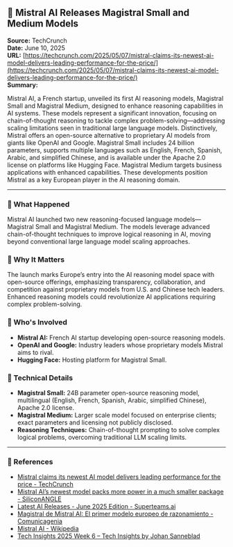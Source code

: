 ## 📰 Mistral AI Releases Magistral Small and Medium Models

**Source:** TechCrunch  
**Date:** June 10, 2025  
**URL:** [https://techcrunch.com/2025/05/07/mistral-claims-its-newest-ai-model-delivers-leading-performance-for-the-price/](https://techcrunch.com/2025/05/07/mistral-claims-its-newest-ai-model-delivers-leading-performance-for-the-price/)  
**Summary:**  

Mistral AI, a French startup, unveiled its first AI reasoning models, Magistral Small and Magistral Medium, designed to enhance reasoning capabilities in AI systems. These models represent a significant innovation, focusing on chain-of-thought reasoning to tackle complex problem-solving—addressing scaling limitations seen in traditional large language models. Distinctively, Mistral offers an open-source alternative to proprietary AI models from giants like OpenAI and Google. Magistral Small includes 24 billion parameters, supports multiple languages such as English, French, Spanish, Arabic, and simplified Chinese, and is available under the Apache 2.0 license on platforms like Hugging Face. Magistral Medium targets business applications with enhanced capabilities. These developments position Mistral as a key European player in the AI reasoning domain.

---

### 🔹 What Happened  
Mistral AI launched two new reasoning-focused language models—Magistral Small and Magistral Medium. The models leverage advanced chain-of-thought techniques to improve logical reasoning in AI, moving beyond conventional large language model scaling approaches.

### 🔹 Why It Matters  
The launch marks Europe’s entry into the AI reasoning model space with open-source offerings, emphasizing transparency, collaboration, and competition against proprietary models from U.S. and Chinese tech leaders. Enhanced reasoning models could revolutionize AI applications requiring complex problem-solving.

### 🔹 Who's Involved  
- **Mistral AI:** French AI startup developing open-source reasoning models.  
- **OpenAI and Google:** Industry leaders whose proprietary models Mistral aims to rival.  
- **Hugging Face:** Hosting platform for Magistral Small.

### 🔹 Technical Details  
- **Magistral Small:** 24B parameter open-source reasoning model, multilingual (English, French, Spanish, Arabic, simplified Chinese), Apache 2.0 license.  
- **Magistral Medium:** Larger scale model focused on enterprise clients; exact parameters and licensing not publicly disclosed.  
- **Reasoning Techniques:** Chain-of-thought prompting to solve complex logical problems, overcoming traditional LLM scaling limits.

---

### 🔗 References  
- [Mistral claims its newest AI model delivers leading performance for the price - TechCrunch](https://techcrunch.com/2025/05/07/mistral-claims-its-newest-ai-model-delivers-leading-performance-for-the-price/)  
- [Mistral AI’s newest model packs more power in a much smaller package - SiliconANGLE](https://siliconangle.com/2025/03/17/mistral-ais-newest-model-packs-power-much-smaller-package/)  
- [Latest AI Releases - June 2025 Edition - Superteams.ai](https://www.superteams.ai/blog/latest-ai-releases---june-2025-edition)  
- [Magistral de Mistral AI: El primer modelo europeo de razonamiento - Comunicagenia](https://comunicagenia.com/blog/magistral-mistral-ai-modelo-europeo-razonamiento/)  
- [Mistral AI - Wikipedia](https://en.wikipedia.org/wiki/Mistral_AI)  
- [Tech Insights 2025 Week 6 – Tech Insights by Johan Sanneblad](https://www.techbyjohan.com/tech-insights-2025-week-6/)
